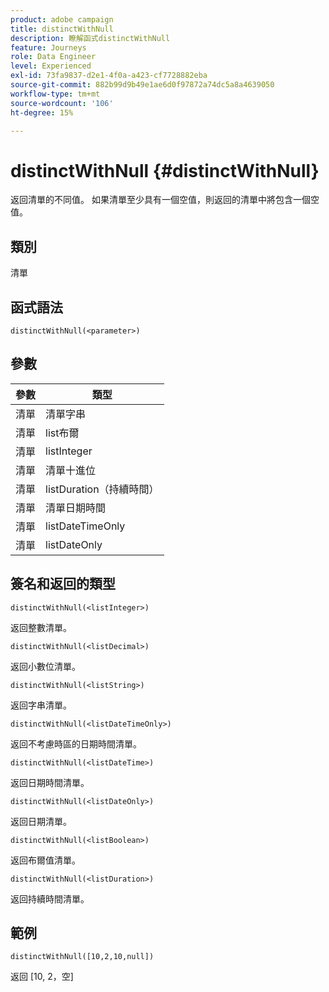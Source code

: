 ```yaml
---
product: adobe campaign
title: distinctWithNull
description: 瞭解函式distinctWithNull
feature: Journeys
role: Data Engineer
level: Experienced
exl-id: 73fa9837-d2e1-4f0a-a423-cf7728882eba
source-git-commit: 882b99d9b49e1ae6d0f97872a74dc5a8a4639050
workflow-type: tm+mt
source-wordcount: '106'
ht-degree: 15%

---
```


# distinctWithNull {#distinctWithNull}

返回清單的不同值。 如果清單至少具有一個空值，則返回的清單中將包含一個空值。

## 類別

清單

## 函式語法

`distinctWithNull(<parameter>)`

## 參數

| 參數 | 類型 |
|-----------|------------------|
| 清單 | 清單字串 |
| 清單 | list布爾 |
| 清單 | listInteger |
| 清單 | 清單十進位 |
| 清單 | listDuration（持續時間） |
| 清單 | 清單日期時間 |
| 清單 | listDateTimeOnly |
| 清單 | listDateOnly |

## 簽名和返回的類型

`distinctWithNull(<listInteger>)`

返回整數清單。

`distinctWithNull(<listDecimal>)`

返回小數位清單。

`distinctWithNull(<listString>)`

返回字串清單。

`distinctWithNull(<listDateTimeOnly>)`

返回不考慮時區的日期時間清單。

`distinctWithNull(<listDateTime>)`

返回日期時間清單。

`distinctWithNull(<listDateOnly>)`

返回日期清單。

`distinctWithNull(<listBoolean>)`

返回布爾值清單。

`distinctWithNull(<listDuration>)`

返回持續時間清單。

## 範例

`distinctWithNull([10,2,10,null])`

返回 [10, 2，空]
